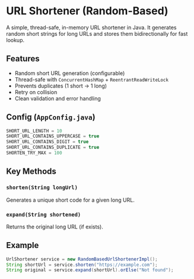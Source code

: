 # URL Shortener (Random-Based)
A simple, thread-safe, in-memory URL shortener in Java. It generates random short strings for long URLs and stores them bidirectionally for fast
lookup.

## Features
- Random short URL generation (configurable)
- Thread-safe with `ConcurrentHashMap` + `ReentrantReadWriteLock`
- Prevents duplicates (1 short → 1 long)
- Retry on collision
- Clean validation and error handling

## Config (`AppConfig.java`)
```java
SHORT_URL_LENGTH = 10
SHORT_URL_CONTAINS_UPPERCASE = true
SHORT_URL_CONTAINS_DIGIT = true
SHORT_URL_CONTAINS_DUPLICATE = true
SHORTEN_TRY_MAX = 100
````

## Key Methods
### `shorten(String longUrl)`
Generates a unique short code for a given long URL.

### `expand(String shortened)`
Returns the original long URL (if exists).

## Example
```java
UrlShortener service = new RandomBasedUrlShortenerImpl();
String shortUrl = service.shorten("https://example.com");
String original = service.expand(shortUrl).orElse("Not found");
```

